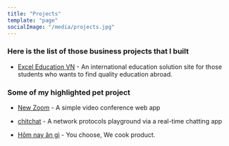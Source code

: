 ```yaml
---
title: "Projects"
template: "page"
socialImage: "/media/projects.jpg"
---
```


### Here is the list of those business projects that I built

- [Excel Education VN](https://exceleducation.vn/) - An international education solution site for those students who wants to find quality education abroad.

### Some of my highlighted pet project

- [New Zoom](https://github.com/newzoom) - A simple video conference web app

- [chitchat](https://github.com/phuwn/chitchat) - A network protocols playground via a real-time chatting app

- [Hôm nay ăn gì](https://github.com/hoomnayangi) - You choose, We cook product.
